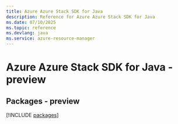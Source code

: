 ```yaml
---
title: Azure Azure Stack SDK for Java
description: Reference for Azure Azure Stack SDK for Java
ms.date: 07/10/2025
ms.topic: reference
ms.devlang: java
ms.service: azure-resource-manager
---
```

# Azure Azure Stack SDK for Java - preview
## Packages - preview
[!INCLUDE [packages](azure-stack-index.md)]